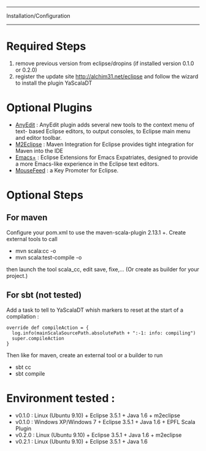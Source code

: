 *******************************
  Installation/Configuration  
*******************************

Required Steps
==============

1. remove previous version from eclipse/dropins (if installed version 0.1.0 or 0.2.0)
2. register the update site http://alchim31.net/eclipse and follow the wizard to install the plugin YaScalaDT

Optional Plugins
================

* [AnyEdit](http://andrei.gmxhome.de/anyedit/) : AnyEdit plugin adds several new tools to the context menu of text- based Eclipse editors, to output consoles, to Eclipse main menu and editor toolbar.
* [M2Eclipse](http://m2eclipse.sonatype.org/) : Maven Integration for Eclipse provides tight integration for Maven into the IDE
* [Emacs+](http://www.mulgasoft.com/emacsplus/) : Eclipse Extensions for Emacs Expatriates, designed to provide a more Emacs-like experience in the Eclipse text editors.
* [MouseFeed](http://www.mousefeed.com/home) : a Key Promoter for Eclipse.

Optional Steps
==============

For maven
---------

Configure your pom.xml to use the maven-scala-plugin 2.13.1 +.
Create external tools to call

* mvn scala:cc -o
* mvn scala:test-compile -o

then launch the tool scala_cc, edit save, fixe,...
(Or create as builder for your project.)

For sbt (not tested)
--------------------

Add a task to tell to YaScalaDT whish markers to reset at the start of a compilation :

    override def compileAction = {
      log.info(mainScalaSourcePath.absolutePath + ":-1: info: compiling")
      super.compileAction
    }


Then like for maven, create an external tool or a builder to run

* sbt cc
* sbt compile


Environment tested :
====================

* v0.1.0 : Linux (Ubuntu 9.10) + Eclipse 3.5.1 + Java 1.6 + m2eclipse
* v0.1.0 : Windows XP/Windows 7 + Eclipse 3.5.1 + Java 1.6 + EPFL Scala Plugin
* v0.2.0 : Linux (Ubuntu 9.10) + Eclipse 3.5.1 + Java 1.6 + m2eclipse
* v0.2.1 : Linux (Ubuntu 9.10) + Eclipse 3.5.1 + Java 1.6
